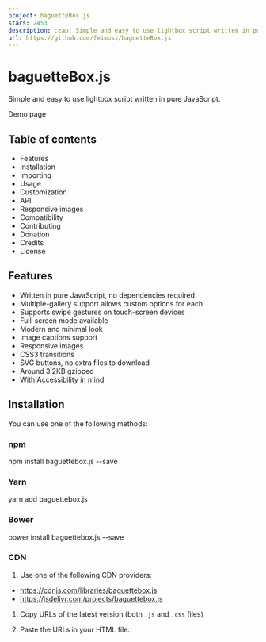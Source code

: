 ```yaml
---
project: baguetteBox.js
stars: 2453
description: :zap: Simple and easy to use lightbox script written in pure JavaScript
url: https://github.com/feimosi/baguetteBox.js
---
```


baguetteBox.js
==============

Simple and easy to use lightbox script written in pure JavaScript.

Demo page

Table of contents
-----------------

-   Features
-   Installation
-   Importing
-   Usage
-   Customization
-   API
-   Responsive images
-   Compatibility
-   Contributing
-   Donation
-   Credits
-   License

Features
--------

-   Written in pure JavaScript, no dependencies required
-   Multiple-gallery support allows custom options for each
-   Supports swipe gestures on touch-screen devices
-   Full-screen mode available
-   Modern and minimal look
-   Image captions support
-   Responsive images
-   CSS3 transitions
-   SVG buttons, no extra files to download
-   Around 3.2KB gzipped
-   With Accessibility in mind

Installation
------------

You can use one of the following methods:

### npm

npm install baguettebox.js --save

### Yarn

yarn add baguettebox.js

### Bower

bower install baguettebox.js --save

### CDN

1.  Use one of the following CDN providers:

-   https://cdnjs.com/libraries/baguettebox.js
-   https://jsdelivr.com/projects/baguettebox.js

1.  Copy URLs of the latest version (both `.js` and `.css` files)
    
2.  Paste the URLs in your HTML file:
    

<link rel\="stylesheet" href\="<CSS URL>"\>
<script src\="<JS URL>" async\></script\>

### Manually

1.  Download `baguetteBox.min.css` and `baguetteBox.min.js` files from the `dist` folder.
2.  Include them somewhere in your document:

<link rel\="stylesheet" href\="css/baguetteBox.min.css"\>
<script src\="js/baguetteBox.min.js" async\></script\>

Importing
---------

### Traditional approach

If you don't use JavaScript modules and include the file with a `<script>` tag, you don't have to import anything explicitly. `baguetteBox` will be available in the global scope.

### CommonJS

const baguetteBox \= require('baguettebox.js');

### ES2015 modules

import baguetteBox from 'baguettebox.js';

### Sass

@import 'baguettebox.js/dist/baguetteBox.min.css';

Usage
-----

Initialize the script by running:

baguetteBox.run('.gallery');

where the first argument is a selector to a gallery (or galleries) containing `a` tags. The HTML code may look like this:

<div class\="gallery"\>
    <a href\="img/2-1.jpg" data-caption\="Image caption"\>
        <img src\="img/thumbnails/2-1.jpg" alt\="First image"\>
    </a\>
    <a href\="img/2-2.jpg"\>
        <img src\="img/thumbnails/2-2.jpg" alt\="Second image"\>
    </a\>
    ...
</div\>

To use captions put a `title` or `data-caption` attribute on the `a` tag.

Note: if you import baguetteBox using the `<script>` tag, remember to run it after the document has loaded:

<script\>
window.addEventListener('load', function() {
  baguetteBox.run('.gallery');
});
</script\>

Customization
-------------

You can pass an object with custom options as the second parameter.

baguetteBox.run('.gallery', {
    // Custom options
});

The following options are available:

Option

Type

Default

Description

`captions`

`Boolean` | `function(element)`

`true`

Display image captions. Passing a function will use a string returned by this callback. The only argument is `a` element containing the image. Invoked in the context of the current gallery array

`buttons`

`Boolean` | `'auto'`

`'auto'`

Display buttons. `'auto'` hides buttons on touch-enabled devices or when only one image is available

`leftArrow` | `rightArrow` | `closeX`

`string`

default icons

This allows to customize buttons with own icons

`fullScreen`

`Boolean`

`false`

Enable full screen mode

`noScrollbars`

`Boolean`

`false`

Hide scrollbars when gallery is displayed

`bodyClass`

`String`

`'baguetteBox-open'`

Class name that will be appended to the `body` when lightbox is visible (works in IE 10+)

`ignoreClass`

`String`

`null`

It will ignore images with given class put on `a` tag

`titleTag`

`Boolean`

`false`

Use caption value also in the gallery `img.title` attribute

`async`

`Boolean`

`false`

Load files asynchronously

`preload`

`Number`

`2`

How many files should be preloaded

`animation`

`'slideIn'` | `'fadeIn'` | `false`

`'slideIn'`

Animation type

`afterShow`

`function`

`null`

Callback to be run after showing the overlay

`afterHide`

`function`

`null`

Callback to be run after hiding the overlay

`onChange`

`function(currentIndex, imagesCount)`

`null`

Callback to be run when image changes

`overlayBackgroundColor`

`String`

`'rgba`  
`(0,0,0,0.8)'`

Background color for the lightbox overlay

`filter`

`RegExp`

`/.+\.(gif|jpe?g|png|webp)/i`

Pattern to match image files. Applied to the `a.href` attribute

API
---

### `run(selector, userOptions)`

Initialize baguetteBox.js

-   @param `selector` {string} - valid CSS selector used by `querySelectorAll`
-   @param `userOptions` {object} - custom options (see #Customization)
-   @return {array} - an array of gallery objects (reflects elements found by the selector)

### `show(index, gallery)`

Show (if hidden) and move the gallery to a specific index

-   @param `index` {number} - the position of the image
-   @param `gallery` {array} - gallery which should be opened, if omitted assumes the currently opened one
-   @return {boolean} - true on success or false if the index is invalid

Usage:

const gallery \= baguetteBox.run('.gallery');
baguetteBox.show(index, gallery\[0\]);

### `showNext`

Switch to the next image

-   @return {boolean} - true on success or false if there are no more images to be loaded

### `showPrevious`

Switch to the previous image

-   @return {boolean} - true on success or false if there are no more images to be loaded

### `hide`

Hide the gallery

### `destroy`

Remove the plugin with any event bindings

Responsive images
-----------------

To use this feature, simply put `data-at-{width}` attributes on `a` tags with a value being the path to the desired image. `{width}` should be the maximum screen width the image can be displayed at. The script chooses the first image with `{width}` greater than or equal to the current screen width for best user experience. That last `data-at-X` image is also used in the case of a screen larger than X.

Here's an example of what the HTML code can look like:

<a href\="img/2-1.jpg"
  data-at-450\="img/thumbs/2-1.jpg"
  data-at-800\="img/small/2-1.jpg"
  data-at-1366\="img/medium/2-1.jpg"
  data-at-1920\="img/big/2-1.jpg"\>
    <img src\="img/thumbs/2-1.jpg"\>
</a\>

If you have 1366x768 resolution baguetteBox.js will choose `"img/medium/2-1.jpg"`. If, however, it's 1440x900 it'll choose `"img/big/2-1.jpg"`. Keep the `href` attribute as a fallback (link to a bigger image e.g. of HD size) for older browsers.

Compatibility
-------------

Desktop:

-   IE 8+
-   Chrome
-   Firefox 3.6+
-   Opera 12+
-   Safari 5+

Mobile:

-   Safari on iOS
-   Chrome on Android

Contributing
------------

Feel free to report any issues! If you wish to contribute by fixing a bug or implementing a new feature, please first read the CONTRIBUTING guide.

Donation
--------

If you find this project useful and want to say thanks, you can buy me a cup of coffee :)

Credits
-------

Creation of `baguetteBox.js` was inspired by a great jQuery plugin touchTouch.

Huge thanks for providing a testing platform go to

License
-------

Copyright (c) 2018 feimosi

This content is released under the MIT License.
